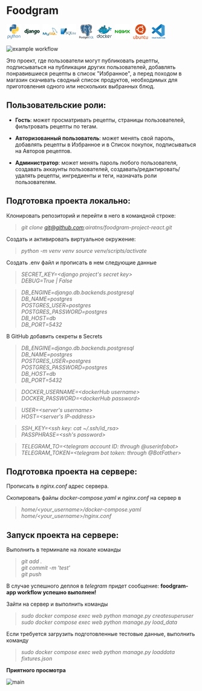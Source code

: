 # Foodgram

<img src="https://github.com/devicons/devicon/blob/master/icons/python/python-original-wordmark.svg" title="HTML5" alt="HTML" width="40" height="40"/>&nbsp;
<img src="https://github.com/devicons/devicon/blob/master/icons/django/django-plain-wordmark.svg" title="HTML5" alt="HTML" width="40" height="40"/>&nbsp;
<img src="https://github.com/devicons/devicon/blob/master/icons/mysql/mysql-original-wordmark.svg" title="HTML5" alt="HTML" width="40" height="40"/>&nbsp;
<img src="https://github.com/devicons/devicon/blob/master/icons/sqlite/sqlite-original-wordmark.svg" title="HTML5" alt="HTML" width="40" height="40"/>&nbsp;
<img src="https://github.com/devicons/devicon/blob/master/icons/postgresql/postgresql-original-wordmark.svg" title="HTML5" alt="HTML" width="40" height="40"/>&nbsp;
<img src="https://github.com/devicons/devicon/blob/master/icons/docker/docker-original-wordmark.svg" title="HTML5" alt="HTML" width="40" height="40"/>&nbsp;
<img src="https://github.com/devicons/devicon/blob/master/icons/nginx/nginx-original.svg" title="HTML5" alt="HTML" width="40" height="40"/>&nbsp;
<img src="https://github.com/devicons/devicon/blob/master/icons/ubuntu/ubuntu-plain-wordmark.svg" title="HTML5" alt="HTML" width="40" height="40"/>&nbsp;
<img src="https://github.com/devicons/devicon/blob/master/icons/vscode/vscode-original-wordmark.svg" title="HTML5" alt="HTML" width="40" height="40"/>&nbsp;

![example workflow](https://github.com/airatns/foodgram-project-react/actions/workflows/main.yml/badge.svg)

Это проект, где пользователи могут публиковать рецепты, подписываться на публикации других пользователей, добавлять понравившиеся рецепты в список "Избранное", а перед походом в магазин скачивать сводный список продуктов, необходимых для приготовления одного или нескольких выбранных блюд.

## **Пользовательские роли:**

* **Гость**: может просматривать рецепты, страницы пользователей, фильтровать рецепты по тегам.

* **Авторизованный пользователь**: может менять свой пароль, добавлять рецепты в Избранное и в Список покупок, подписываться на Авторов рецептов.

* **Администратор**: может менять пароль любого пользователя, создавать аккаунты пользователей, создавать/редактировать/удалять рецепты, ингредиенты и теги, назначать роли пользователям.

## **Подготовка проекта локально:**

Клонировать репозиторий и перейти в него в командной строке:

>*git clone git@github.com:airatns/foodgram-project-react.git*

Cоздать и активировать виртуальное окружение:

>*python -m venv venv*
>*source venv/scripts/activate*

Создать .env файл и прописать в нем следующие данные

>*SECRET_KEY=<django project's secret key>* \
>*DEBUG=True | False*

>*DB_ENGINE=django.db.backends.postgresql* \
>*DB_NAME=postgres* \
>*POSTGRES_USER=postgres* \
>*POSTGRES_PASSWORD=postgres* \
>*DB_HOST=db* \
>*DB_PORT=5432*

В GitHub добавить секреты в Secrets

>*DB_ENGINE=django.db.backends.postgresql* \
>*DB_NAME=postgres* \
>*POSTGRES_USER=postgres* \
>*POSTGRES_PASSWORD=postgres* \
>*DB_HOST=db* \
>*DB_PORT=5432*

>*DOCKER_USERNAME=<dоckerHub username>* \
>*DOCKER_PASSWORD=<dоckerHub password>*

>*USER=<server's username>* \
>*HOST=<server's IP-address>*

>*SSH_KEY=<ssh key: cat ~/.ssh/id_rsa>* \
>*PASSPHRASE=<ssh's password>*

>*TELEGRAM_TO=<telegram account ID: through @userinfobot>* \
>*TELEGRAM_TOKEN=<telegram bot token: through @BotFather>*

## **Подготовка проекта на сервере:**

Прописать в *nginx.conf* адрес сервера.

Скопировать файлы *docker-compose.yaml* и *nginx.conf* на сервер в 

>*home/<your_username>/docker-compose.yaml* \
>*home/<your_username>/nginx.conf*

## **Запуск проекта на сервере:**

Выполнить в терминале на локале команды

>*git add .* \
>*git commit -m 'test'* \
>*git push*

В случае успешного деплоя в *telegram* придет сообщение: **foodgram-app workflow успешно выполнен!**

Зайти на сервер и выполнить команды

>*sudo docker compose exec web python manage.py createsuperuser* \
>*sudo docker compose exec web python manage.py load_data*

Если требуется загрузить подготовленные тестовые данные, выполнить команду

>*sudo docker compose exec web python manage.py loaddata fixtures.json*

**Приятного просмотра**

![main](https://user-images.githubusercontent.com/96816183/194041831-e1ee55d9-7f47-4d74-ab02-d8bf0ef1c0dc.png)
